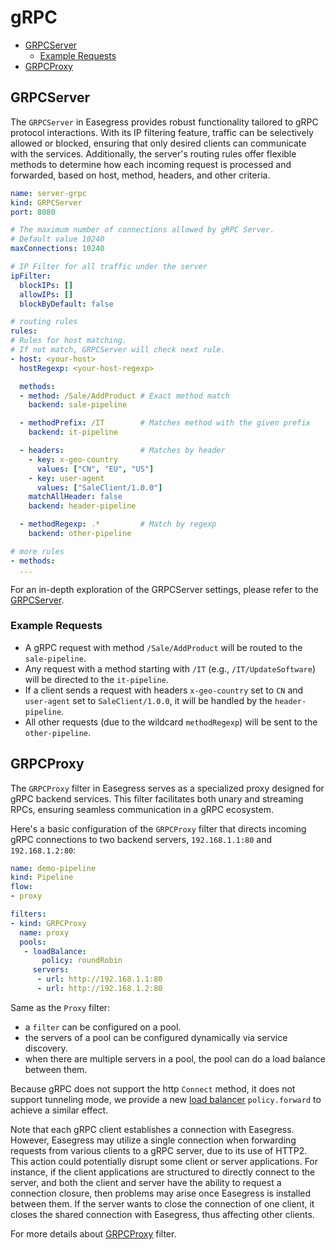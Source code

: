 # gRPC <!-- omit from toc -->

- [GRPCServer](#grpcserver)
  - [Example Requests](#example-requests)
- [GRPCProxy](#grpcproxy)

## GRPCServer

The `GRPCServer` in Easegress provides robust functionality tailored to gRPC protocol interactions. With its IP filtering feature, traffic can be selectively allowed or blocked, ensuring that only desired clients can communicate with the services. Additionally, the server's routing rules offer flexible methods to determine how each incoming request is processed and forwarded, based on host, method, headers, and other criteria.

``` yaml
name: server-grpc
kind: GRPCServer
port: 8080

# The maximum number of connections allowed by gRPC Server.
# Default value 10240
maxConnections: 10240

# IP Filter for all traffic under the server
ipFilter:
  blockIPs: []
  allowIPs: []
  blockByDefault: false

# routing rules
rules:
# Rules for host matching.
# If not match, GRPCServer will check next rule.
- host: <your-host>
  hostRegexp: <your-host-regexp>

  methods: 
  - method: /Sale/AddProduct # Exact method match
    backend: sale-pipeline

  - methodPrefix: /IT        # Matches method with the given prefix
    backend: it-pipeline

  - headers:                 # Matches by header
    - key: x-geo-country
      values: ["CN", "EU", "US"]
    - key: user-agent
      values: ["SaleClient/1.0.0"]
    matchAllHeader: false
    backend: header-pipeline

  - methodRegexp: .*         # Match by regexp
    backend: other-pipeline

# more rules
- methods:
  ...
```

For an in-depth exploration of the GRPCServer settings, please refer to the [GRPCServer](../07.Reference/7.01.Controllers.md#grpcserver).


### Example Requests
- A gRPC request with method `/Sale/AddProduct` will be routed to the `sale-pipeline`.
- Any request with a method starting with `/IT` (e.g., `/IT/UpdateSoftware`) will be directed to the `it-pipeline`.
- If a client sends a request with headers `x-geo-country` set to `CN` and `user-agent` set to `SaleClient/1.0.0`, it will be handled by the `header-pipeline`.
- All other requests (due to the wildcard `methodRegexp`) will be sent to the `other-pipeline`.

## GRPCProxy

The `GRPCProxy` filter in Easegress serves as a specialized proxy designed for gRPC backend services. This filter facilitates both unary and streaming RPCs, ensuring seamless communication in a gRPC ecosystem.

Here's a basic configuration of the `GRPCProxy` filter that directs incoming gRPC connections to two backend servers, `192.168.1.1:80` and `192.168.1.2:80`:

```yaml
name: demo-pipeline
kind: Pipeline
flow: 
- proxy

filters:
- kind: GRPCProxy
  name: proxy
  pools:
   - loadBalance:
       policy: roundRobin
     servers:
      - url: http://192.168.1.1:80
      - url: http://192.168.1.2:80
```

Same as the `Proxy` filter:

* a `filter` can be configured on a pool.
* the servers of a pool can be configured dynamically via service discovery.
* when there are multiple servers in a pool, the pool can do a load balance between them.

Because gRPC does not support the http `Connect` method, it does not support tunneling mode, 
we provide a new [load balancer](../07.Reference/7.02.Filters.md#proxyloadbalancespec) `policy.forward` to achieve a similar effect.

Note that each gRPC client establishes a connection with Easegress. 
However, Easegress may utilize a single connection when forwarding requests from various clients to a gRPC server, due to its use of HTTP2. 
This action could potentially disrupt some client or server applications. 
For instance, if the client applications are structured to directly connect to the server, and both the client and server have the ability to request a connection closure, then problems may arise once Easegress is installed between them. 
If the server wants to close the connection of one client, it closes the shared connection with Easegress, thus affecting other clients.

For more details about [GRPCProxy](../07.Reference/7.02.Filters.md#grpcproxy) filter.
